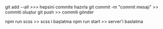 git add --all >>> hepsini commite hazırla
git commit -m "commit mesajı" >> commiti oluştur
git push >> commiti gönder

npm run scss >> scss i başlatma
npm run start >> server'i baslatma
